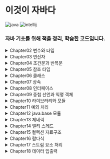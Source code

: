 # 이것이 자바다

![java](https://img.shields.io/badge/Java-24.0.1-blue)
![intellij](https://img.shields.io/badge/IntelliJ%20IDEA%20Community%20Edition-2025.1.3-lightslategray)

### 자바 기초를 위해 책을 정리, 학습한 코드입니다.

<details>
  <summary>
    Chapter02 변수와 타입
  </summary>

  ___
  &nbsp;&nbsp;&nbsp;&nbsp;&nbsp;2.1 변수 선언
  
  &nbsp;&nbsp;&nbsp;&nbsp;&nbsp;[변수 초기화](https://github.com/w00lam/this-is-java/blob/master/src/ch02/sec01/VariableInitializationExample.java)
  &nbsp;&nbsp;&nbsp;&nbsp;&nbsp;[변수 활용](https://github.com/w00lam/this-is-java/blob/master/src/ch02/sec01/VariableUseExample.java)
  &nbsp;&nbsp;&nbsp;&nbsp;&nbsp;[변수 교환](https://github.com/w00lam/this-is-java/blob/master/src/ch02/sec01/VariableExchangeExample.java)
  ___
  &nbsp;&nbsp;&nbsp;&nbsp;&nbsp;2.2 정수 타입

  &nbsp;&nbsp;&nbsp;&nbsp;&nbsp;[다양한 정수 리터럴](https://github.com/w00lam/this-is-java/blob/master/src/ch02/sec02/IntegerLiteralExample.java)
  &nbsp;&nbsp;&nbsp;&nbsp;&nbsp;[Byte 타입](https://github.com/w00lam/this-is-java/blob/master/src/ch02/sec02/ByteExample.java)
  &nbsp;&nbsp;&nbsp;&nbsp;&nbsp;[Long 타입](https://github.com/w00lam/this-is-java/blob/master/src/ch02/sec02/LongExample.java)
  ___
  &nbsp;&nbsp;&nbsp;&nbsp;&nbsp;2.3 문자 타입

  &nbsp;&nbsp;&nbsp;&nbsp;&nbsp;[문자 타입 예제](https://github.com/w00lam/this-is-java/blob/master/src/ch02/sec03/CharExample.java)
  ___
  &nbsp;&nbsp;&nbsp;&nbsp;&nbsp;2.4 실수 타입

  &nbsp;&nbsp;&nbsp;&nbsp;&nbsp;[실수 타입 예제](https://github.com/w00lam/this-is-java/blob/master/src/ch02/sec04/FloatDoubleExample.java)
  ___
  &nbsp;&nbsp;&nbsp;&nbsp;&nbsp;2.5 논리 타입
  
  &nbsp;&nbsp;&nbsp;&nbsp;&nbsp;[논리 타입 예제](https://github.com/w00lam/this-is-java/blob/master/src/ch02/sec05/BooleanExample.java)
  ___
  &nbsp;&nbsp;&nbsp;&nbsp;&nbsp;2.6 문자열 타입
  
  &nbsp;&nbsp;&nbsp;&nbsp;&nbsp;[이스케이프 문자 사용](https://github.com/w00lam/this-is-java/blob/master/src/ch02/sec06/StringExample.java)
  &nbsp;&nbsp;&nbsp;&nbsp;&nbsp;[텍스트 블록 문법](https://github.com/w00lam/this-is-java/blob/master/src/ch02/sec06/TextBlockExample.java)
  ___
  &nbsp;&nbsp;&nbsp;&nbsp;&nbsp;2.7 자동 타입 변환
  
  &nbsp;&nbsp;&nbsp;&nbsp;&nbsp;[자동 타입 변환 예제](https://github.com/w00lam/this-is-java/blob/master/src/ch02/sec07/PromotionExample.java)
  ___
  &nbsp;&nbsp;&nbsp;&nbsp;&nbsp;2.8 강제 타입 변환

  &nbsp;&nbsp;&nbsp;&nbsp;&nbsp;[강제 타입 변환 예제](https://github.com/w00lam/this-is-java/blob/master/src/ch02/sec08/CastingExample.java)
  ___
  &nbsp;&nbsp;&nbsp;&nbsp;&nbsp;2.9 연산식에서 자동 타입 변환
  
  &nbsp;&nbsp;&nbsp;&nbsp;&nbsp;[자동 타입 변환](https://github.com/w00lam/this-is-java/blob/master/src/ch02/sec09/OperationPromotionExample.java)
  &nbsp;&nbsp;&nbsp;&nbsp;&nbsp;[결합 연산](https://github.com/w00lam/this-is-java/blob/master/src/ch02/sec09/StringConcatExample.java)
  ___
  &nbsp;&nbsp;&nbsp;&nbsp;&nbsp;2.10 문자열을 기본 타입으로 변환
  
  &nbsp;&nbsp;&nbsp;&nbsp;&nbsp;[문자열을 기본 타입으로 변환 예제](https://github.com/w00lam/this-is-java/blob/master/src/ch02/sec10/PrimitiveAndStringConversionExample.java)
  ___
  &nbsp;&nbsp;&nbsp;&nbsp;&nbsp;2.11 변수 사용 범위
  
  &nbsp;&nbsp;&nbsp;&nbsp;&nbsp;[변수 사용 범위 예제](https://github.com/w00lam/this-is-java/blob/master/src/ch02/sec11/VariableScopeExample.java)
  ___
  &nbsp;&nbsp;&nbsp;&nbsp;&nbsp;2.12 콘솔로 변수값 출력
  
  &nbsp;&nbsp;&nbsp;&nbsp;&nbsp;[콘솔로 변수값 출력 예제](https://github.com/w00lam/this-is-java/blob/master/src/ch02/sec12/PrintExample.java)
  ___
  &nbsp;&nbsp;&nbsp;&nbsp;&nbsp;2.13 키보드 입력 데이터를 변수에 저장
  
  &nbsp;&nbsp;&nbsp;&nbsp;&nbsp;[Scanner](https://github.com/w00lam/this-is-java/blob/master/src/ch02/sec13/ScannerExample.java)
  ___
</details>

<details>
  <summary>
    Chapter03 연산자
  </summary>
  
  ___
  &nbsp;&nbsp;&nbsp;&nbsp;&nbsp;3.1 부호/증감 연산자

  &nbsp;&nbsp;&nbsp;&nbsp;&nbsp;[부호 연산](https://github.com/w00lam/this-is-java/blob/master/src/ch03/sec01/SignOperatorExample.java)
  &nbsp;&nbsp;&nbsp;&nbsp;&nbsp;[증감 연산](https://github.com/w00lam/this-is-java/blob/master/src/ch03/sec01/IncreaseDecreaseOperatorExample.java)
  ___
  &nbsp;&nbsp;&nbsp;&nbsp;&nbsp;3.2 산술 연산자
  
  &nbsp;&nbsp;&nbsp;&nbsp;&nbsp;[산술 연산자 예제](https://github.com/w00lam/this-is-java/blob/master/src/ch03/sec02/ArithmeticOperatorExample.java)
  ___
  &nbsp;&nbsp;&nbsp;&nbsp;&nbsp;3.3 오버플로우와 언더플로우

  &nbsp;&nbsp;&nbsp;&nbsp;&nbsp;[오버/언더플로우](https://github.com/w00lam/this-is-java/blob/master/src/ch03/sec03/OverflowUnderflowExample.java)
  ___
  &nbsp;&nbsp;&nbsp;&nbsp;&nbsp;3.4 정확한 계산은 정수 연산으로

  &nbsp;&nbsp;&nbsp;&nbsp;&nbsp;[실수 타입](https://github.com/w00lam/this-is-java/blob/master/src/ch03/sec04/AccuracyExample1.java)
  &nbsp;&nbsp;&nbsp;&nbsp;&nbsp;[정수 타입](https://github.com/w00lam/this-is-java/blob/master/src/ch03/sec04/AccuracyExample2.java)
  ___
  &nbsp;&nbsp;&nbsp;&nbsp;&nbsp;3.5 나눗셈 연산 후 NaN과 Infinity 처리

  &nbsp;&nbsp;&nbsp;&nbsp;&nbsp;[isInfinite과 isNaN](https://github.com/w00lam/this-is-java/blob/master/src/ch03/sec05/InfinityAndNaNCheckExample.java)
  ___
  &nbsp;&nbsp;&nbsp;&nbsp;&nbsp;3.6 비교 연산자

  &nbsp;&nbsp;&nbsp;&nbsp;&nbsp;[비교 연산자 예제](https://github.com/w00lam/this-is-java/blob/master/src/ch03/sec06/CompareOperatorExample.java)
  ___
  &nbsp;&nbsp;&nbsp;&nbsp;&nbsp;3.7 논리 연산자

  &nbsp;&nbsp;&nbsp;&nbsp;&nbsp;[논리 연산자 예제](https://github.com/w00lam/this-is-java/blob/master/src/ch03/sec07/LogicalOperatorExample.java)
  ___
  &nbsp;&nbsp;&nbsp;&nbsp;&nbsp;3.8 비트 논리 연산자

  &nbsp;&nbsp;&nbsp;&nbsp;&nbsp;[비트 논리 연산자 예제](https://github.com/w00lam/this-is-java/blob/master/src/ch03/sec08/BitLogicalExample.java)
  ___
  &nbsp;&nbsp;&nbsp;&nbsp;&nbsp;3.9 비트 이동 연산자

  &nbsp;&nbsp;&nbsp;&nbsp;&nbsp;[이동 연산](https://github.com/w00lam/this-is-java/blob/master/src/ch03/sec09/BitShiftExample1.java)
  &nbsp;&nbsp;&nbsp;&nbsp;&nbsp;[byte 출력](https://github.com/w00lam/this-is-java/blob/master/src/ch03/sec09/BitShiftExample2.java)
  ___
  &nbsp;&nbsp;&nbsp;&nbsp;&nbsp;3.10 대입 연산자

  &nbsp;&nbsp;&nbsp;&nbsp;&nbsp;[대입 연산자 예제](https://github.com/w00lam/this-is-java/blob/master/src/ch03/sec10/AssignmentOperatorExample.java)
  ___
  &nbsp;&nbsp;&nbsp;&nbsp;&nbsp;3.11 삼항(조건) 연산자

  &nbsp;&nbsp;&nbsp;&nbsp;&nbsp;[삼항(조건) 연산자 예제](https://github.com/w00lam/this-is-java/blob/master/src/ch03/sec11/ConditionalOperationExample.java)
  ___
  &nbsp;&nbsp;&nbsp;&nbsp;&nbsp;확인문제

  &nbsp;&nbsp;&nbsp;&nbsp;&nbsp;[Q3](https://github.com/w00lam/this-is-java/blob/master/src/ch03/quiz/Q3/Example.java)
  &nbsp;&nbsp;&nbsp;&nbsp;&nbsp;[Q4](https://github.com/w00lam/this-is-java/blob/master/src/ch03/quiz/Q4/Example.java)
  &nbsp;&nbsp;&nbsp;&nbsp;&nbsp;[Q7](https://github.com/w00lam/this-is-java/blob/master/src/ch03/quiz/Q7/Example.java)
</details>

<details>
  <summary>
    Chapter04 조건문과 반복문
  </summary>
  
  ___
  &nbsp;&nbsp;&nbsp;&nbsp;&nbsp;4.2 if 문
  
  &nbsp;&nbsp;&nbsp;&nbsp;&nbsp;[if 문](https://github.com/w00lam/this-is-java/blob/master/src/ch04/sec02/IfExample.java)
  &nbsp;&nbsp;&nbsp;&nbsp;&nbsp;[if-else 문](https://github.com/w00lam/this-is-java/blob/master/src/ch04/sec02/IfElseExample.java)
  &nbsp;&nbsp;&nbsp;&nbsp;&nbsp;[else-if 문](https://github.com/w00lam/this-is-java/blob/master/src/ch04/sec02/IfElseIfElseExample.java)
  &nbsp;&nbsp;&nbsp;&nbsp;&nbsp;[주사위](https://github.com/w00lam/this-is-java/blob/master/src/ch04/sec02/IfDiceExample.java)
  &nbsp;&nbsp;&nbsp;&nbsp;&nbsp;[if 중첩문](https://github.com/w00lam/this-is-java/blob/master/src/ch04/sec02/IfNestedExample.java)
  ___
  &nbsp;&nbsp;&nbsp;&nbsp;&nbsp;4.3 switch 문 
  
  &nbsp;&nbsp;&nbsp;&nbsp;&nbsp;[주사위](https://github.com/w00lam/this-is-java/blob/master/src/ch04/sec03/SwitchExample.java)
  &nbsp;&nbsp;&nbsp;&nbsp;&nbsp;[switch 문(no break)](https://github.com/w00lam/this-is-java/blob/master/src/ch04/sec03/SwitchNoBreakCaseExample.java)
  &nbsp;&nbsp;&nbsp;&nbsp;&nbsp;[switch 문(char 타입 변수)](https://github.com/w00lam/this-is-java/blob/master/src/ch04/sec03/SwitchCharExample.java)
  &nbsp;&nbsp;&nbsp;&nbsp;&nbsp;[switch 문(표현식)](https://github.com/w00lam/this-is-java/blob/master/src/ch04/sec03/SwitchExpressionsExample.java)
  &nbsp;&nbsp;&nbsp;&nbsp;&nbsp;[switch 문(yield)](https://github.com/w00lam/this-is-java/blob/master/src/ch04/sec03/SwitchValueExample.java)
  ___
  &nbsp;&nbsp;&nbsp;&nbsp;&nbsp;4.4 for 문

  &nbsp;&nbsp;&nbsp;&nbsp;&nbsp;[1~10까지 출력](https://github.com/w00lam/this-is-java/blob/master/src/ch04/sec04/PrintFrom1To10Example.java)
  &nbsp;&nbsp;&nbsp;&nbsp;&nbsp;[1~100까지 합](https://github.com/w00lam/this-is-java/blob/master/src/ch04/sec04/SumFrom1To100Example.java)
  &nbsp;&nbsp;&nbsp;&nbsp;&nbsp;[초기화식에서 부동 소수점 사용](https://github.com/w00lam/this-is-java/blob/master/src/ch04/sec04/FloatCounterExample.java)
  &nbsp;&nbsp;&nbsp;&nbsp;&nbsp;[구구단](https://github.com/w00lam/this-is-java/blob/master/src/ch04/sec04/MultiplicationTableExample.java)
  ___
  &nbsp;&nbsp;&nbsp;&nbsp;&nbsp;4.5 while 문

  &nbsp;&nbsp;&nbsp;&nbsp;&nbsp;[1~10까지 출력](https://github.com/w00lam/this-is-java/blob/master/src/ch04/sec05/PrintFrom1To10Example.java)
  &nbsp;&nbsp;&nbsp;&nbsp;&nbsp;[1~100까지 합](https://github.com/w00lam/this-is-java/blob/master/src/ch04/sec05/SumFrom1To100Example.java)
  &nbsp;&nbsp;&nbsp;&nbsp;&nbsp;[while(true)](https://github.com/w00lam/this-is-java/blob/master/src/ch04/sec05/KeyControlExample.java)
  ___
  &nbsp;&nbsp;&nbsp;&nbsp;&nbsp;4.6 do-while 문

  &nbsp;&nbsp;&nbsp;&nbsp;&nbsp;[do-while 문 예제](https://github.com/w00lam/this-is-java/blob/master/src/ch04/sec06/DoWhileExample.java)
  ___
  &nbsp;&nbsp;&nbsp;&nbsp;&nbsp;4.7 break 문

  &nbsp;&nbsp;&nbsp;&nbsp;&nbsp;[주사위](https://github.com/w00lam/this-is-java/blob/master/src/ch04/sec07/BreakExample.java)
  &nbsp;&nbsp;&nbsp;&nbsp;&nbsp;[라벨(Outter)](https://github.com/w00lam/this-is-java/blob/master/src/ch04/sec07/BreakOutterExample.java)
  ___
  &nbsp;&nbsp;&nbsp;&nbsp;&nbsp;4.8 continue 문

  &nbsp;&nbsp;&nbsp;&nbsp;&nbsp;[continue 문 예제](https://github.com/w00lam/this-is-java/blob/master/src/ch04/sec08/ContinueExample.java)
  ___
  &nbsp;&nbsp;&nbsp;&nbsp;&nbsp;확인문제

  &nbsp;&nbsp;&nbsp;&nbsp;&nbsp;[Q2](https://github.com/w00lam/this-is-java/blob/master/src/ch04/quiz/Q2/Example.java)
  &nbsp;&nbsp;&nbsp;&nbsp;&nbsp;[Q3](https://github.com/w00lam/this-is-java/blob/master/src/ch04/quiz/Q3/Example.java)
  &nbsp;&nbsp;&nbsp;&nbsp;&nbsp;[Q4](https://github.com/w00lam/this-is-java/blob/master/src/ch04/quiz/Q4/Example.java)
  &nbsp;&nbsp;&nbsp;&nbsp;&nbsp;[Q5](https://github.com/w00lam/this-is-java/blob/master/src/ch04/quiz/Q5/Example.java)
  &nbsp;&nbsp;&nbsp;&nbsp;&nbsp;[Q6](https://github.com/w00lam/this-is-java/blob/master/src/ch04/quiz/Q6/Example.java)
  &nbsp;&nbsp;&nbsp;&nbsp;&nbsp;[Q7](https://github.com/w00lam/this-is-java/blob/master/src/ch04/quiz/Q7/Example.java)
  ___
</details>
<details>
  <summary>
    Chapter05 참조 타입
  </summary>

  ___
  &nbsp;&nbsp;&nbsp;&nbsp;&nbsp;5.3 참조 타입 변수의 ==,!=연산

  &nbsp;&nbsp;&nbsp;&nbsp;&nbsp;[==,!=연산 예제](https://github.com/w00lam/this-is-java/blob/master/src/ch05/sec03/ReferenceVariableCompareExample.java)
  ___
  &nbsp;&nbsp;&nbsp;&nbsp;&nbsp;5.4 Null과 NullPointerException

  &nbsp;&nbsp;&nbsp;&nbsp;&nbsp;[NullPointerException](https://github.com/w00lam/this-is-java/blob/master/src/ch05/sec04/NullPointerExceptionExample.java)
  &nbsp;&nbsp;&nbsp;&nbsp;&nbsp;[쓰레기 객체](https://github.com/w00lam/this-is-java/blob/master/src/ch05/sec04/GarbageObjectExample.java)
  ___
  &nbsp;&nbsp;&nbsp;&nbsp;&nbsp;5.5 문자열(String) 타입

  &nbsp;&nbsp;&nbsp;&nbsp;&nbsp;[문자열 비교](https://github.com/w00lam/this-is-java/blob/master/src/ch05/sec05/EqualsExample.java)
  &nbsp;&nbsp;&nbsp;&nbsp;&nbsp;[빈 문자열 비교](https://github.com/w00lam/this-is-java/blob/master/src/ch05/sec05/EmptyStringExample.java)
  &nbsp;&nbsp;&nbsp;&nbsp;&nbsp;[문자 추출](https://github.com/w00lam/this-is-java/blob/master/src/ch05/sec05/CharAtExample.java)
  &nbsp;&nbsp;&nbsp;&nbsp;&nbsp;[문자열 길이](https://github.com/w00lam/this-is-java/blob/master/src/ch05/sec05/LengthExample.java)
  &nbsp;&nbsp;&nbsp;&nbsp;&nbsp;[문자열 대체](https://github.com/w00lam/this-is-java/blob/master/src/ch05/sec05/ReplaceExample.java)
  &nbsp;&nbsp;&nbsp;&nbsp;&nbsp;[문자열 잘라내기](https://github.com/w00lam/this-is-java/blob/master/src/ch05/sec05/SubStringExample.java)
  &nbsp;&nbsp;&nbsp;&nbsp;&nbsp;[문자열 찾기](https://github.com/w00lam/this-is-java/blob/master/src/ch05/sec05/IndexOfContainsExample.java)
  &nbsp;&nbsp;&nbsp;&nbsp;&nbsp;[문자열 분리](https://github.com/w00lam/this-is-java/blob/master/src/ch05/sec05/SplitExample.java)
  ___
  &nbsp;&nbsp;&nbsp;&nbsp;&nbsp;5.6 배열(Array) 타입

  &nbsp;&nbsp;&nbsp;&nbsp;&nbsp;[값 목록으로 배열 생성(1)](https://github.com/w00lam/this-is-java/blob/master/src/ch05/sec06/ArrayCreateByValueListExample1.java)
  &nbsp;&nbsp;&nbsp;&nbsp;&nbsp;[값 목록으로 배열 생성(2)](https://github.com/w00lam/this-is-java/blob/master/src/ch05/sec06/ArrayCreateByValueListExample2.java)
  &nbsp;&nbsp;&nbsp;&nbsp;&nbsp;[new 연산자로 배열 생성](https://github.com/w00lam/this-is-java/blob/master/src/ch05/sec06/ArrayCreateByNewExample.java)
  &nbsp;&nbsp;&nbsp;&nbsp;&nbsp;[배열 길이](https://github.com/w00lam/this-is-java/blob/master/src/ch05/sec06/ArrayLengthExample.java)
  ___
  &nbsp;&nbsp;&nbsp;&nbsp;&nbsp;5.7 다차원 배열
  
  &nbsp;&nbsp;&nbsp;&nbsp;&nbsp;[값 목록으로 다차원 배열 생성](https://github.com/w00lam/this-is-java/blob/master/src/ch05/sec07/MultidimensionalArrayByValueListExample.java)
  &nbsp;&nbsp;&nbsp;&nbsp;&nbsp;[new 연산자로 다차원 배열 생성](https://github.com/w00lam/this-is-java/blob/master/src/ch05/sec07/MultidimensionalArrayByNewExample.java)
  ___
  &nbsp;&nbsp;&nbsp;&nbsp;&nbsp;5.8 객체를 참조하는 배열

  &nbsp;&nbsp;&nbsp;&nbsp;&nbsp;[객체를 참조하는 배열 예제](https://github.com/w00lam/this-is-java/blob/master/src/ch05/sec08/ArrayReferenceObjectExample.java)
  ___
  &nbsp;&nbsp;&nbsp;&nbsp;&nbsp;5.9 배열 복사

  &nbsp;&nbsp;&nbsp;&nbsp;&nbsp;[for 문을 이용해 복사](https://github.com/w00lam/this-is-java/blob/master/src/ch05/sec09/ArrayCopyByForExample.java)
  &nbsp;&nbsp;&nbsp;&nbsp;&nbsp;[System.arraycopy() 메소드](https://github.com/w00lam/this-is-java/blob/master/src/ch05/sec09/ArrayCopyExample.java)
  ___
  &nbsp;&nbsp;&nbsp;&nbsp;&nbsp;5.10 배열 항목 반복을 위한 향상된 for 문

  &nbsp;&nbsp;&nbsp;&nbsp;&nbsp;[향상된 for 문 예제](https://github.com/w00lam/this-is-java/blob/master/src/ch05/sec10/AdvancedForExample.java)
  ___
  &nbsp;&nbsp;&nbsp;&nbsp;&nbsp;5.11 main() 메소드의 String[] 매개변수 용도

  &nbsp;&nbsp;&nbsp;&nbsp;&nbsp;[main() 메소드의 String[] 매개변수 용도 예제](https://github.com/w00lam/this-is-java/blob/master/src/ch05/sec11/MainStringArrayArgument.java)
  ___
  &nbsp;&nbsp;&nbsp;&nbsp;&nbsp;5.12 열거(Enum) 타입

  &nbsp;&nbsp;&nbsp;&nbsp;&nbsp;[열거(Enum) 타입 예제](https://github.com/w00lam/this-is-java/tree/master/src/ch05/sec12)
  ___
  &nbsp;&nbsp;&nbsp;&nbsp;&nbsp;확인문제

  &nbsp;&nbsp;&nbsp;&nbsp;&nbsp;[Q7](https://github.com/w00lam/this-is-java/blob/master/src/ch05/quiz/Q7/Example.java)
  &nbsp;&nbsp;&nbsp;&nbsp;&nbsp;[Q8](https://github.com/w00lam/this-is-java/blob/master/src/ch05/quiz/Q8/Example.java)
  &nbsp;&nbsp;&nbsp;&nbsp;&nbsp;[Q9](https://github.com/w00lam/this-is-java/blob/master/src/ch05/quiz/Q9/Example.java)
  ___
</details>
<details>
  <summary>
    Chapter06 클래스
  </summary>

  ___
  &nbsp;&nbsp;&nbsp;&nbsp;&nbsp;6.3 클래스 선언

  &nbsp;&nbsp;&nbsp;&nbsp;&nbsp;[복수 개의 클래스 선언](https://github.com/w00lam/this-is-java/blob/master/src/ch06/sec03/SportsCar.java)
  ___
  &nbsp;&nbsp;&nbsp;&nbsp;&nbsp;6.4 객체 생성과 클래스 변수

  &nbsp;&nbsp;&nbsp;&nbsp;&nbsp;[클래스 선언과 객체 생성](https://github.com/w00lam/this-is-java/tree/master/src/ch06/sec04)
  ___
  &nbsp;&nbsp;&nbsp;&nbsp;&nbsp;6.6 필드 선언과 사용

  &nbsp;&nbsp;&nbsp;&nbsp;&nbsp;[필드 선언](https://github.com/w00lam/this-is-java/tree/master/src/ch06/sec06/exam01)
  &nbsp;&nbsp;&nbsp;&nbsp;&nbsp;[필드 사용](https://github.com/w00lam/this-is-java/tree/master/src/ch06/sec06/exam02)
  ___
  &nbsp;&nbsp;&nbsp;&nbsp;&nbsp;6.7 생성자 선언과 호출

  &nbsp;&nbsp;&nbsp;&nbsp;&nbsp;[생성자 선언](https://github.com/w00lam/this-is-java/tree/master/src/ch06/sec07/exam01)
  &nbsp;&nbsp;&nbsp;&nbsp;&nbsp;[필드 초기화(1)](https://github.com/w00lam/this-is-java/tree/master/src/ch06/sec07/exam02)
  &nbsp;&nbsp;&nbsp;&nbsp;&nbsp;[필드 초기화(2)](https://github.com/w00lam/this-is-java/blob/master/src/ch06/sec07/exam03/Korean.java)
  &nbsp;&nbsp;&nbsp;&nbsp;&nbsp;[생성자 오버로딩](https://github.com/w00lam/this-is-java/tree/master/src/ch06/sec07/exam04)
  &nbsp;&nbsp;&nbsp;&nbsp;&nbsp;[다른 생성자 호출](https://github.com/w00lam/this-is-java/tree/master/src/ch06/sec07/exam05)
  ___
  &nbsp;&nbsp;&nbsp;&nbsp;&nbsp;6.8 메소드 선언과 호출

  &nbsp;&nbsp;&nbsp;&nbsp;&nbsp;[메소드 선언](https://github.com/w00lam/this-is-java/blob/master/src/ch06/sec08/exam01/Calculator.java)
  &nbsp;&nbsp;&nbsp;&nbsp;&nbsp;[메소드 호출](https://github.com/w00lam/this-is-java/blob/master/src/ch06/sec08/exam01/CalculatorExample.java)
  &nbsp;&nbsp;&nbsp;&nbsp;&nbsp;[가변길이 매개변수](https://github.com/w00lam/this-is-java/tree/master/src/ch06/sec08/exam02)
  &nbsp;&nbsp;&nbsp;&nbsp;&nbsp;[return 문](https://github.com/w00lam/this-is-java/tree/master/src/ch06/sec08/exam03)
  &nbsp;&nbsp;&nbsp;&nbsp;&nbsp;[메소드 오버로딩](https://github.com/w00lam/this-is-java/tree/master/src/ch06/sec08/exam04)
  ___
  &nbsp;&nbsp;&nbsp;&nbsp;&nbsp;6.9 인스턴스 멤버

  &nbsp;&nbsp;&nbsp;&nbsp;&nbsp;[this 키워드](https://github.com/w00lam/this-is-java/tree/master/src/ch06/sec09)
  ___
  &nbsp;&nbsp;&nbsp;&nbsp;&nbsp;6.10 정적 멤버

  &nbsp;&nbsp;&nbsp;&nbsp;&nbsp;[정적 멤버 선언과 사용](https://github.com/w00lam/this-is-java/tree/master/src/ch06/sec10/exam01)
  &nbsp;&nbsp;&nbsp;&nbsp;&nbsp;[정적 블록](https://github.com/w00lam/this-is-java/tree/master/src/ch06/sec10/exam02)
  &nbsp;&nbsp;&nbsp;&nbsp;&nbsp;[인스턴스 멤버 사용 불가](https://github.com/w00lam/this-is-java/tree/master/src/ch06/sec10/exam03)
  ___
  &nbsp;&nbsp;&nbsp;&nbsp;&nbsp;6.11 final 필드와 상수

  &nbsp;&nbsp;&nbsp;&nbsp;&nbsp;[final 필드 선언](https://github.com/w00lam/this-is-java/tree/master/src/ch06/sec11/exam01)
  &nbsp;&nbsp;&nbsp;&nbsp;&nbsp;[상수 선언](https://github.com/w00lam/this-is-java/tree/master/src/ch06/sec11/exam02)
  ___
  &nbsp;&nbsp;&nbsp;&nbsp;&nbsp;6.12 패키지

  &nbsp;&nbsp;&nbsp;&nbsp;&nbsp;[import 문](https://github.com/w00lam/this-is-java/tree/master/src/ch06/sec12)
  ___
  &nbsp;&nbsp;&nbsp;&nbsp;&nbsp;6.13 접근 제한자

  &nbsp;&nbsp;&nbsp;&nbsp;&nbsp;[클래스의 접근 제한](https://github.com/w00lam/this-is-java/tree/master/src/ch06/sec13/exam01)
  &nbsp;&nbsp;&nbsp;&nbsp;&nbsp;[생성자의 접근 제한](https://github.com/w00lam/this-is-java/tree/master/src/ch06/sec13/exam02)
  &nbsp;&nbsp;&nbsp;&nbsp;&nbsp;[필드와 메소드의 접근 제한](https://github.com/w00lam/this-is-java/tree/master/src/ch06/sec13/exam03)
  ___
  &nbsp;&nbsp;&nbsp;&nbsp;&nbsp;6.14 Getter와 Setter

  &nbsp;&nbsp;&nbsp;&nbsp;&nbsp;[Getter와 Setter 예제](https://github.com/w00lam/this-is-java/tree/master/src/ch06/sec14)
  ___
  &nbsp;&nbsp;&nbsp;&nbsp;&nbsp;6.15 싱글톤 패턴

  &nbsp;&nbsp;&nbsp;&nbsp;&nbsp;[싱글톤 패턴 코드](https://github.com/w00lam/this-is-java/tree/master/src/ch06/sec15)
  ___
  &nbsp;&nbsp;&nbsp;&nbsp;&nbsp;확인문제

  &nbsp;&nbsp;&nbsp;&nbsp;&nbsp;[Q13](https://github.com/w00lam/this-is-java/blob/master/src/ch06/quiz/Q13/Member.java)
  &nbsp;&nbsp;&nbsp;&nbsp;&nbsp;[Q14](https://github.com/w00lam/this-is-java/blob/master/src/ch06/quiz/Q14/Member.java)
  &nbsp;&nbsp;&nbsp;&nbsp;&nbsp;[Q15](https://github.com/w00lam/this-is-java/blob/master/src/ch06/quiz/Q15/Member.java)
  &nbsp;&nbsp;&nbsp;&nbsp;&nbsp;[Q16](https://github.com/w00lam/this-is-java/blob/master/src/ch06/quiz/Q16/Printer.java)
  &nbsp;&nbsp;&nbsp;&nbsp;&nbsp;[Q17](https://github.com/w00lam/this-is-java/blob/master/src/ch06/quiz/Q17/Printer.java)
  &nbsp;&nbsp;&nbsp;&nbsp;&nbsp;[Q18](https://github.com/w00lam/this-is-java/blob/master/src/ch06/quiz/Q18/ShopService.java)
  &nbsp;&nbsp;&nbsp;&nbsp;&nbsp;[Q19](https://github.com/w00lam/this-is-java/blob/master/src/ch06/quiz/Q19/Account.java)
  &nbsp;&nbsp;&nbsp;&nbsp;&nbsp;[Q20](https://github.com/w00lam/this-is-java/tree/master/src/ch06/quiz/Q20)
  ___
</details>
<details>
  <summary>
    Chapter07 상속
  </summary>

  ___
  &nbsp;&nbsp;&nbsp;&nbsp;&nbsp;7.2 클래스 상속

  &nbsp;&nbsp;&nbsp;&nbsp;&nbsp;[상속(extends)](https://github.com/w00lam/this-is-java/tree/master/src/ch07/sec02)
  ___
  &nbsp;&nbsp;&nbsp;&nbsp;&nbsp;7.3 부모 생성자 호출

  &nbsp;&nbsp;&nbsp;&nbsp;&nbsp;[부모 클래스(기본 생성자)](https://github.com/w00lam/this-is-java/tree/master/src/ch07/sec03/exam01)
  &nbsp;&nbsp;&nbsp;&nbsp;&nbsp;[부모 클래스(매개변수 생성자)](https://github.com/w00lam/this-is-java/tree/master/src/ch07/sec03/exam02)
  ___
  &nbsp;&nbsp;&nbsp;&nbsp;&nbsp;7.4 메소드 재정의

  &nbsp;&nbsp;&nbsp;&nbsp;&nbsp;[메소드 오버라이딩](https://github.com/w00lam/this-is-java/tree/master/src/ch07/sec04/exam01)
  &nbsp;&nbsp;&nbsp;&nbsp;&nbsp;[부모 메소드 호출](https://github.com/w00lam/this-is-java/tree/master/src/ch07/sec04/exam02)
  ___
  &nbsp;&nbsp;&nbsp;&nbsp;&nbsp;7.5 final 클래스와 final 메소드

  &nbsp;&nbsp;&nbsp;&nbsp;&nbsp;[final 클래스](https://github.com/w00lam/this-is-java/tree/master/src/ch07/sec05/exam01)
  &nbsp;&nbsp;&nbsp;&nbsp;&nbsp;[final 메소드](https://github.com/w00lam/this-is-java/tree/master/src/ch07/sec05/exam02)
  ___
  &nbsp;&nbsp;&nbsp;&nbsp;&nbsp;7.6 protected 접근 제한자

  &nbsp;&nbsp;&nbsp;&nbsp;&nbsp;[protected 예제](https://github.com/w00lam/this-is-java/tree/master/src/ch07/sec06)
  ___
  &nbsp;&nbsp;&nbsp;&nbsp;&nbsp;7.7 타입 변환

  &nbsp;&nbsp;&nbsp;&nbsp;&nbsp;[자동 타입 변환](https://github.com/w00lam/this-is-java/blob/master/src/ch07/sec07/exam01/PromotionExample.java)
  &nbsp;&nbsp;&nbsp;&nbsp;&nbsp;[자동 타입 변환(오버라이딩)](https://github.com/w00lam/this-is-java/tree/master/src/ch07/sec07/exam02)
  &nbsp;&nbsp;&nbsp;&nbsp;&nbsp;[강제 타입 변환](https://github.com/w00lam/this-is-java/tree/master/src/ch07/sec07/exam03)
  ___
  &nbsp;&nbsp;&nbsp;&nbsp;&nbsp;7.8 다형성

  &nbsp;&nbsp;&nbsp;&nbsp;&nbsp;[필드 다형성](https://github.com/w00lam/this-is-java/tree/master/src/ch07/sec08/exam01)
  &nbsp;&nbsp;&nbsp;&nbsp;&nbsp;[매개변수 다형성](https://github.com/w00lam/this-is-java/tree/master/src/ch07/sec08/exam02)
  ___
  &nbsp;&nbsp;&nbsp;&nbsp;&nbsp;7.9 객체 타입 확인

  &nbsp;&nbsp;&nbsp;&nbsp;&nbsp;[객체 타입 확인 예제](https://github.com/w00lam/this-is-java/tree/master/src/ch07/sec09)
  ___
  &nbsp;&nbsp;&nbsp;&nbsp;&nbsp;7.10 추상 클래스

  &nbsp;&nbsp;&nbsp;&nbsp;&nbsp;[추상 클래스 선언](https://github.com/w00lam/this-is-java/tree/master/src/ch07/sec10/exam01)
  &nbsp;&nbsp;&nbsp;&nbsp;&nbsp;[추상 메소드와 재정의](https://github.com/w00lam/this-is-java/tree/master/src/ch07/sec10/exam02)
  ___
  &nbsp;&nbsp;&nbsp;&nbsp;&nbsp;7.11 봉인된 클래스

  &nbsp;&nbsp;&nbsp;&nbsp;&nbsp;[봉인된 클래스 예제](https://github.com/w00lam/this-is-java/tree/master/src/ch07/sec11)
  ___
  &nbsp;&nbsp;&nbsp;&nbsp;&nbsp;확인문제

  &nbsp;&nbsp;&nbsp;&nbsp;&nbsp;[Q11](https://github.com/w00lam/this-is-java/tree/master/src/ch07/quiz/Q11)
  &nbsp;&nbsp;&nbsp;&nbsp;&nbsp;[Q12](https://github.com/w00lam/this-is-java/tree/master/src/ch07/quiz/Q12)
  ___
</details>
<details>
  <summary>
    Chapter08 인터페이스
  </summary>

  ___
  &nbsp;&nbsp;&nbsp;&nbsp;&nbsp;8.2 인터페이스와 구현 클래스 선언

  &nbsp;&nbsp;&nbsp;&nbsp;&nbsp;[인터페이스 예제](https://github.com/w00lam/this-is-java/tree/master/src/ch08/sec02)
  ___
  &nbsp;&nbsp;&nbsp;&nbsp;&nbsp;8.3 상수 필드

  &nbsp;&nbsp;&nbsp;&nbsp;&nbsp;[상수 필드 예제](https://github.com/w00lam/this-is-java/tree/master/src/ch08/sec03)
  ___
  &nbsp;&nbsp;&nbsp;&nbsp;&nbsp;8.4 추상 메소드

  &nbsp;&nbsp;&nbsp;&nbsp;&nbsp;[추상 메소드 예제](https://github.com/w00lam/this-is-java/tree/master/src/ch08/sec04)
  ___
  &nbsp;&nbsp;&nbsp;&nbsp;&nbsp;8.5 디폴트 메소드

  &nbsp;&nbsp;&nbsp;&nbsp;&nbsp;[디폴트 메소드 예제](https://github.com/w00lam/this-is-java/tree/master/src/ch08/sec05)
  ___
  &nbsp;&nbsp;&nbsp;&nbsp;&nbsp;8.6 정적 메소드

  &nbsp;&nbsp;&nbsp;&nbsp;&nbsp;[정적 메소드 예제](https://github.com/w00lam/this-is-java/tree/master/src/ch08/sec06)
  ___
  &nbsp;&nbsp;&nbsp;&nbsp;&nbsp;8.7 private 메소드

  &nbsp;&nbsp;&nbsp;&nbsp;&nbsp;[private 메소드 예제](https://github.com/w00lam/this-is-java/tree/master/src/ch08/sec07)
  ___
  &nbsp;&nbsp;&nbsp;&nbsp;&nbsp;8.8 다중 인터페이스 구현

  &nbsp;&nbsp;&nbsp;&nbsp;&nbsp;[다중 인터페이스 구현 예제](https://github.com/w00lam/this-is-java/tree/master/src/ch08/sec08)
  ___
  &nbsp;&nbsp;&nbsp;&nbsp;&nbsp;8.9 인터페이스 상속

  &nbsp;&nbsp;&nbsp;&nbsp;&nbsp;[인터페이스 상속 예제](https://github.com/w00lam/this-is-java/tree/master/src/ch08/sec09)
  ___
  &nbsp;&nbsp;&nbsp;&nbsp;&nbsp;8.10 타입 변환

  &nbsp;&nbsp;&nbsp;&nbsp;&nbsp;[자동 타입 변환](https://github.com/w00lam/this-is-java/tree/master/src/ch08/sec10/exam01)
  &nbsp;&nbsp;&nbsp;&nbsp;&nbsp;[강제 타입 변환](https://github.com/w00lam/this-is-java/tree/master/src/ch08/sec10/exam02)
  ___
  &nbsp;&nbsp;&nbsp;&nbsp;&nbsp;8.11 다형성

  &nbsp;&nbsp;&nbsp;&nbsp;&nbsp;[필드의 다형성](https://github.com/w00lam/this-is-java/tree/master/src/ch08/sec11/exam01)
  &nbsp;&nbsp;&nbsp;&nbsp;&nbsp;[매개변수의 다형성](https://github.com/w00lam/this-is-java/tree/master/src/ch08/sec11/exam02)
  ___
  &nbsp;&nbsp;&nbsp;&nbsp;&nbsp;8.12 객체 타입 확인

  &nbsp;&nbsp;&nbsp;&nbsp;&nbsp;[객체 타입 확인 예제](https://github.com/w00lam/this-is-java/tree/master/src/ch08/sec12)
  ___
  &nbsp;&nbsp;&nbsp;&nbsp;&nbsp;8.13 봉인된 인터페이스

  &nbsp;&nbsp;&nbsp;&nbsp;&nbsp;[봉인된 인터페이스 예제](https://github.com/w00lam/this-is-java/tree/master/src/ch08/sec13)
  ___
  &nbsp;&nbsp;&nbsp;&nbsp;&nbsp;확인문제

  &nbsp;&nbsp;&nbsp;&nbsp;&nbsp;[Q5](https://github.com/w00lam/this-is-java/tree/master/src/ch08/quiz/Q5)
  &nbsp;&nbsp;&nbsp;&nbsp;&nbsp;[Q6](https://github.com/w00lam/this-is-java/tree/master/src/ch08/quiz/Q6)
  &nbsp;&nbsp;&nbsp;&nbsp;&nbsp;[Q7](https://github.com/w00lam/this-is-java/tree/master/src/ch08/quiz/Q7)
  &nbsp;&nbsp;&nbsp;&nbsp;&nbsp;[Q8](https://github.com/w00lam/this-is-java/tree/master/src/ch08/quiz/Q8)
  ___
</details>
<details>
  <summary>
    Chapter09 중첩 선언과 익명 객체
  </summary>

  ___
  &nbsp;&nbsp;&nbsp;&nbsp;&nbsp;9.2 인스턴스 멤버 클래스

  &nbsp;&nbsp;&nbsp;&nbsp;&nbsp;[인스턴스 멤버 클래스 선언과 호출](https://github.com/w00lam/this-is-java/tree/master/src/ch09/sec02/exam01)
  &nbsp;&nbsp;&nbsp;&nbsp;&nbsp;[인스턴스 클래스 내부](https://github.com/w00lam/this-is-java/tree/master/src/ch09/sec02/exam02)
  ___
  &nbsp;&nbsp;&nbsp;&nbsp;&nbsp;9.3 정적 멤버 클래스

  &nbsp;&nbsp;&nbsp;&nbsp;&nbsp;[정적 멤버 클래스 선언과 호출](https://github.com/w00lam/this-is-java/tree/master/src/ch09/sec03/exam01)
  &nbsp;&nbsp;&nbsp;&nbsp;&nbsp;[정적 멤버 클래스 내부](https://github.com/w00lam/this-is-java/tree/master/src/ch09/sec03/exam02)
  ___
  &nbsp;&nbsp;&nbsp;&nbsp;&nbsp;9.4 로컬 클래스

  &nbsp;&nbsp;&nbsp;&nbsp;&nbsp;[로컬 클래스 선언과 객체 생성](https://github.com/w00lam/this-is-java/tree/master/src/ch09/sec04/exam01)
  &nbsp;&nbsp;&nbsp;&nbsp;&nbsp;[로컬 클래스 내부](https://github.com/w00lam/this-is-java/tree/master/src/ch09/sec04/exam02)
  &nbsp;&nbsp;&nbsp;&nbsp;&nbsp;[로컬 클래스에서 로컬변수의 사용](https://github.com/w00lam/this-is-java/tree/master/src/ch09/sec04/exam03)
  ___
  &nbsp;&nbsp;&nbsp;&nbsp;&nbsp;9.5 바깥 멤버 접근

  &nbsp;&nbsp;&nbsp;&nbsp;&nbsp;[바깥 클래스의 멤버 접근 제한](https://github.com/w00lam/this-is-java/tree/master/src/ch09/sec05/exam01)
  &nbsp;&nbsp;&nbsp;&nbsp;&nbsp;[바깥 클래스의 객체 접근](https://github.com/w00lam/this-is-java/tree/master/src/ch09/sec05/exam02)
  ___
  &nbsp;&nbsp;&nbsp;&nbsp;&nbsp;9.6 중첩 인터페이스

  &nbsp;&nbsp;&nbsp;&nbsp;&nbsp;[중첩 인터페이스 선언](https://github.com/w00lam/this-is-java/tree/master/src/ch09/sec06/exam01)
  &nbsp;&nbsp;&nbsp;&nbsp;&nbsp;[필드와 Setter 추가](https://github.com/w00lam/this-is-java/tree/master/src/ch09/sec06/exam02)
  &nbsp;&nbsp;&nbsp;&nbsp;&nbsp;[메소드 선언과 호출](https://github.com/w00lam/this-is-java/tree/master/src/ch09/sec06/exam03)
  ___
  &nbsp;&nbsp;&nbsp;&nbsp;&nbsp;9.7 익명 객체

  &nbsp;&nbsp;&nbsp;&nbsp;&nbsp;[익명 자식 객체](https://github.com/w00lam/this-is-java/tree/master/src/ch09/sec07/exam01)
  &nbsp;&nbsp;&nbsp;&nbsp;&nbsp;[익명 구현 객체](https://github.com/w00lam/this-is-java/tree/master/src/ch09/sec07/exam02)
  &nbsp;&nbsp;&nbsp;&nbsp;&nbsp;[9.6 예제 수정](https://github.com/w00lam/this-is-java/tree/master/src/ch09/sec07/exam03)
  ___
  &nbsp;&nbsp;&nbsp;&nbsp;&nbsp;확인문제

  &nbsp;&nbsp;&nbsp;&nbsp;&nbsp;[Q4](https://github.com/w00lam/this-is-java/tree/master/src/ch09/quiz/Q4)
  &nbsp;&nbsp;&nbsp;&nbsp;&nbsp;[Q5](https://github.com/w00lam/this-is-java/tree/master/src/ch09/quiz/Q5)
  &nbsp;&nbsp;&nbsp;&nbsp;&nbsp;[Q6](https://github.com/w00lam/this-is-java/tree/master/src/ch09/quiz/Q6)
  ___
</details>
<details>
  <summary>
    Chapter10 라이브러리와 모듈
  </summary>

  ___
  &nbsp;&nbsp;&nbsp;&nbsp;&nbsp;10.1 라이브러리
  
  &nbsp;&nbsp;&nbsp;&nbsp;&nbsp;[my_lib 라이브러리 생성](https://github.com/w00lam/my-lib/tree/master/src)
  &nbsp;&nbsp;&nbsp;&nbsp;&nbsp;[my_application_1 생성](https://github.com/w00lam/my-application-1)
  ___
  &nbsp;&nbsp;&nbsp;&nbsp;&nbsp;10.3 응용프로그램 모듈화

  &nbsp;&nbsp;&nbsp;&nbsp;&nbsp;[my_module_a 생성](https://github.com/w00lam/my-application-2/tree/master/my-module-a/src)
  &nbsp;&nbsp;&nbsp;&nbsp;&nbsp;[my_module_b 생성](https://github.com/w00lam/my-application-2/tree/master/my-module-b/src)
  &nbsp;&nbsp;&nbsp;&nbsp;&nbsp;[my_application_2 생성](https://github.com/w00lam/my-application-2/tree/master/src)
  ___
  &nbsp;&nbsp;&nbsp;&nbsp;&nbsp;10.4 모듈 배포용 JAR 파일

  &nbsp;&nbsp;&nbsp;&nbsp;&nbsp;[my_application_3 생성](https://github.com/w00lam/my-application-3)
  ___
  &nbsp;&nbsp;&nbsp;&nbsp;&nbsp;10.5 패키지 은닉

  &nbsp;&nbsp;&nbsp;&nbsp;&nbsp;[패키지 은닉 예제](https://github.com/w00lam/my-application-2/tree/10.5)
  ___
  &nbsp;&nbsp;&nbsp;&nbsp;&nbsp;10.6 전이 의존
  
  &nbsp;&nbsp;&nbsp;&nbsp;&nbsp;[전이 의존 예제](https://github.com/w00lam/my-application-2/tree/10.6)
  ___
  &nbsp;&nbsp;&nbsp;&nbsp;&nbsp;10.7 집합 모듈

  &nbsp;&nbsp;&nbsp;&nbsp;&nbsp;[집합 모듈 예제](https://github.com/w00lam/my-application-2/tree/10.7)
  ___
</details>
<details>
  <summary>
    Chapter11 예외 처리
  </summary>

  ___
  &nbsp;&nbsp;&nbsp;&nbsp;&nbsp;11.2 예외 처리 코드

  &nbsp;&nbsp;&nbsp;&nbsp;&nbsp;[NullPointerException 발생](https://github.com/w00lam/this-is-java/blob/master/src/ch11/sec02/exam01/ExceptionHandlingExample1.java)
  &nbsp;&nbsp;&nbsp;&nbsp;&nbsp;[NullPointerException 처리](https://github.com/w00lam/this-is-java/blob/master/src/ch11/sec02/exam01/ExceptionHandlingExample2.java)
  &nbsp;&nbsp;&nbsp;&nbsp;&nbsp;[ClassNotFoundExceptoin 처리](https://github.com/w00lam/this-is-java/blob/master/src/ch11/sec02/exam02/ExceptionHandlingExample.java)
  ___
  &nbsp;&nbsp;&nbsp;&nbsp;&nbsp;11.3 예외 종류에 따른 처리

  &nbsp;&nbsp;&nbsp;&nbsp;&nbsp;[ArrayIndexOutOfBoundsException & NumberFormatException 처리](https://github.com/w00lam/this-is-java/blob/master/src/ch11/sec03/exam01/ExceptionHandlingExample.java)
  &nbsp;&nbsp;&nbsp;&nbsp;&nbsp;[하위 클래스 catch 블록 먼저 작성](https://github.com/w00lam/this-is-java/blob/master/src/ch11/sec03/exam02/ExceptionHandlingExample.java)
  &nbsp;&nbsp;&nbsp;&nbsp;&nbsp;[예외 클래스를 기호|로 연결](https://github.com/w00lam/this-is-java/blob/master/src/ch11/sec03/exam03/ExceptionHandlingExample.java)
  ___
  &nbsp;&nbsp;&nbsp;&nbsp;&nbsp;11.4 리소스 자동 닫기

  &nbsp;&nbsp;&nbsp;&nbsp;&nbsp;[try-with-resource 블록](https://github.com/w00lam/this-is-java/tree/master/src/ch11/sec04)
  ___
  &nbsp;&nbsp;&nbsp;&nbsp;&nbsp;11.5 예외 떠넘기기
  
  &nbsp;&nbsp;&nbsp;&nbsp;&nbsp;[예외 떠넘기기 예제](https://github.com/w00lam/this-is-java/blob/master/src/ch11/sec05/ThrowsExample1.java)
  &nbsp;&nbsp;&nbsp;&nbsp;&nbsp;[나열해야 할 예외 클래스가 많을 경우](https://github.com/w00lam/this-is-java/blob/master/src/ch11/sec05/ThrowsExample2.java)
  ___
  &nbsp;&nbsp;&nbsp;&nbsp;&nbsp;11.6 사용자 정의 예외

  &nbsp;&nbsp;&nbsp;&nbsp;&nbsp;[사용자 정의 예외 예제](https://github.com/w00lam/this-is-java/tree/master/src/ch11/sec06)
  ___
  &nbsp;&nbsp;&nbsp;&nbsp;&nbsp;확인문제

  &nbsp;&nbsp;&nbsp;&nbsp;&nbsp;[Q7](https://github.com/w00lam/this-is-java/tree/master/src/ch11/quiz/Q7)
  &nbsp;&nbsp;&nbsp;&nbsp;&nbsp;[Q8](https://github.com/w00lam/this-is-java/tree/master/src/ch11/quiz/Q8)
  ___
</details>
<details>
  <summary>
    Chapter12 java.base 모듈
  </summary>

  ___
  &nbsp;&nbsp;&nbsp;&nbsp;&nbsp;12.3 Object 클래스

  &nbsp;&nbsp;&nbsp;&nbsp;&nbsp;[객체 동등 비교](https://github.com/w00lam/this-is-java/tree/master/src/ch12/sec03/exam01)
  &nbsp;&nbsp;&nbsp;&nbsp;&nbsp;[객체 해시코드](https://github.com/w00lam/this-is-java/tree/master/src/ch12/sec03/exam02)
  &nbsp;&nbsp;&nbsp;&nbsp;&nbsp;[객체 문자 정보](https://github.com/w00lam/this-is-java/tree/master/src/ch12/sec03/exam03)
  &nbsp;&nbsp;&nbsp;&nbsp;&nbsp;[레코드 선언](https://github.com/w00lam/this-is-java/tree/master/src/ch12/sec03/exam04)
  &nbsp;&nbsp;&nbsp;&nbsp;&nbsp;[롬복 사용하기(수정필요)]()
  ___
  &nbsp;&nbsp;&nbsp;&nbsp;&nbsp;12.4 Ststem 클래스

  &nbsp;&nbsp;&nbsp;&nbsp;&nbsp;[콘솔 출력](https://github.com/w00lam/this-is-java/blob/master/src/ch12/sec04/ErrExample.java)
  &nbsp;&nbsp;&nbsp;&nbsp;&nbsp;[키보드 출력](https://github.com/w00lam/this-is-java/blob/master/src/ch12/sec04/InExample.java)
  &nbsp;&nbsp;&nbsp;&nbsp;&nbsp;[프로세스 종료](https://github.com/w00lam/this-is-java/blob/master/src/ch12/sec04/ExitExample.java)
  &nbsp;&nbsp;&nbsp;&nbsp;&nbsp;[진행 시간 읽기](https://github.com/w00lam/this-is-java/blob/master/src/ch12/sec04/MeasureRunTimeExample.java)
  &nbsp;&nbsp;&nbsp;&nbsp;&nbsp;[시스템 프로퍼티 읽기](https://github.com/w00lam/this-is-java/blob/master/src/ch12/sec04/GetPropertyExample.java)
  ___
  &nbsp;&nbsp;&nbsp;&nbsp;&nbsp;12.5 문자열 클래스

  &nbsp;&nbsp;&nbsp;&nbsp;&nbsp;[String 클래스](https://github.com/w00lam/this-is-java/blob/master/src/ch12/sec05/BytesToStringExample.java)
  &nbsp;&nbsp;&nbsp;&nbsp;&nbsp;[StringBuilder 클래스](https://github.com/w00lam/this-is-java/blob/master/src/ch12/sec05/StringBuilderExample.java)
  &nbsp;&nbsp;&nbsp;&nbsp;&nbsp;[StringTokenizer 클래스](https://github.com/w00lam/this-is-java/blob/master/src/ch12/sec05/StringTokenizerExample.java)
  ___
  &nbsp;&nbsp;&nbsp;&nbsp;&nbsp;12.6 포장 클래스

  &nbsp;&nbsp;&nbsp;&nbsp;&nbsp;[박싱과 언박싱](https://github.com/w00lam/this-is-java/blob/master/src/ch12/sec06/BoxingUnBoxingExample.java)
  &nbsp;&nbsp;&nbsp;&nbsp;&nbsp;[포장 값 비교](https://github.com/w00lam/this-is-java/blob/master/src/ch12/sec06/ValueCompareExample.java)
  ___
  &nbsp;&nbsp;&nbsp;&nbsp;&nbsp;12.7 수학 클래스

  &nbsp;&nbsp;&nbsp;&nbsp;&nbsp;[Math 클래스](https://github.com/w00lam/this-is-java/blob/master/src/ch12/sec07/MathExample.java)
  &nbsp;&nbsp;&nbsp;&nbsp;&nbsp;[Random 클래스](https://github.com/w00lam/this-is-java/blob/master/src/ch12/sec07/RandomExample.java)
  ___
  &nbsp;&nbsp;&nbsp;&nbsp;&nbsp;12.8 날짜와 시간 클래스

  &nbsp;&nbsp;&nbsp;&nbsp;&nbsp;[Date 클래스](https://github.com/w00lam/this-is-java/blob/master/src/ch12/sec08/DateExample.java)
  &nbsp;&nbsp;&nbsp;&nbsp;&nbsp;[Calendar 클래스](https://github.com/w00lam/this-is-java/blob/master/src/ch12/sec08/CalendarExample.java)
  &nbsp;&nbsp;&nbsp;&nbsp;&nbsp;[TimeZone 객체](https://github.com/w00lam/this-is-java/blob/master/src/ch12/sec08/LosAngelesExample.java)
  &nbsp;&nbsp;&nbsp;&nbsp;&nbsp;[시간대 ID](https://github.com/w00lam/this-is-java/blob/master/src/ch12/sec08/PrintTimeZoneID.java)
  &nbsp;&nbsp;&nbsp;&nbsp;&nbsp;[날짜와 시간 조작](https://github.com/w00lam/this-is-java/blob/master/src/ch12/sec08/DateTimeOperationExample.java)
  &nbsp;&nbsp;&nbsp;&nbsp;&nbsp;[날짜와 시간 비교](https://github.com/w00lam/this-is-java/blob/master/src/ch12/sec08/DateTimeCompareExample.java)
  ___
  &nbsp;&nbsp;&nbsp;&nbsp;&nbsp;12.9 형식 클래스

  &nbsp;&nbsp;&nbsp;&nbsp;&nbsp;[DecimalFormat](https://github.com/w00lam/this-is-java/blob/master/src/ch12/sec09/DecimalFormatExample.java)
  &nbsp;&nbsp;&nbsp;&nbsp;&nbsp;[SimpleDateFormat](https://github.com/w00lam/this-is-java/blob/master/src/ch12/sec09/SimpleDateFormatExample.java)
  ___
  &nbsp;&nbsp;&nbsp;&nbsp;&nbsp;12.10 정규 표현식 클래스

  &nbsp;&nbsp;&nbsp;&nbsp;&nbsp;[Pattern 클래스로 검증](https://github.com/w00lam/this-is-java/blob/master/src/ch12/sec10/PatternExample.java)
  ___
  &nbsp;&nbsp;&nbsp;&nbsp;&nbsp;12.11 리플렉션

  &nbsp;&nbsp;&nbsp;&nbsp;&nbsp;[패키지와 타입 정보 얻기](https://github.com/w00lam/this-is-java/tree/master/src/ch12/sec11/exam01)
  &nbsp;&nbsp;&nbsp;&nbsp;&nbsp;[멤버 정보 얻기](https://github.com/w00lam/this-is-java/tree/master/src/ch12/sec11/exam02)
  &nbsp;&nbsp;&nbsp;&nbsp;&nbsp;[리소스 경로 얻기](https://github.com/w00lam/this-is-java/tree/master/src/ch12/sec11/exam03)
  ___
  &nbsp;&nbsp;&nbsp;&nbsp;&nbsp;12.12 어노테이션

  &nbsp;&nbsp;&nbsp;&nbsp;&nbsp;[어노테이션 정의와 적용](https://github.com/w00lam/this-is-java/tree/master/src/ch12/sec12)
  ___
  &nbsp;&nbsp;&nbsp;&nbsp;&nbsp;확인문제
  
  &nbsp;&nbsp;&nbsp;&nbsp;&nbsp;[Q5](https://github.com/w00lam/this-is-java/tree/master/src/ch12/quiz/Q5)
  &nbsp;&nbsp;&nbsp;&nbsp;&nbsp;[Q6](https://github.com/w00lam/this-is-java/tree/master/src/ch12/quiz/Q6)
  &nbsp;&nbsp;&nbsp;&nbsp;&nbsp;[Q8](https://github.com/w00lam/this-is-java/blob/master/src/ch12/quiz/Q8/Example.java)
  &nbsp;&nbsp;&nbsp;&nbsp;&nbsp;[Q9](https://github.com/w00lam/this-is-java/blob/master/src/ch12/quiz/Q9/DecodingExample.java)
  &nbsp;&nbsp;&nbsp;&nbsp;&nbsp;[Q10](https://github.com/w00lam/this-is-java/blob/master/src/ch12/quiz/Q10/Example.java)
  &nbsp;&nbsp;&nbsp;&nbsp;&nbsp;[Q11](https://github.com/w00lam/this-is-java/blob/master/src/ch12/quiz/Q11/Example.java)
  &nbsp;&nbsp;&nbsp;&nbsp;&nbsp;[Q12](https://github.com/w00lam/this-is-java/blob/master/src/ch12/quiz/Q12/IntegerCompareExample.java)
  &nbsp;&nbsp;&nbsp;&nbsp;&nbsp;[Q15](https://github.com/w00lam/this-is-java/blob/master/src/ch12/quiz/Q15/Example.java)
  &nbsp;&nbsp;&nbsp;&nbsp;&nbsp;[Q16](https://github.com/w00lam/this-is-java/blob/master/src/ch12/quiz/Q16/Example.java)
  &nbsp;&nbsp;&nbsp;&nbsp;&nbsp;[Q17](https://github.com/w00lam/this-is-java/blob/master/src/ch12/quiz/Q17/PatternMatcherExample.java)
  ___
</details>
<details>
  <summary>
    Chapter13 제네릭 
  </summary>

  ___
  &nbsp;&nbsp;&nbsp;&nbsp;&nbsp;13.1 제네릭이란?

  &nbsp;&nbsp;&nbsp;&nbsp;&nbsp;[제네릭 예제](https://github.com/w00lam/this-is-java/tree/master/src/ch13/sec01)
  ___
  &nbsp;&nbsp;&nbsp;&nbsp;&nbsp;13.2 제네릭 타입

  &nbsp;&nbsp;&nbsp;&nbsp;&nbsp;[제네릭 타입(클래스)](https://github.com/w00lam/this-is-java/tree/master/src/ch13/sec02/exam01)
  &nbsp;&nbsp;&nbsp;&nbsp;&nbsp;[제네릭 타입(인터페이스)](https://github.com/w00lam/this-is-java/tree/master/src/ch13/sec02/exam02)
  &nbsp;&nbsp;&nbsp;&nbsp;&nbsp;[제네릭 타입(equals() 메소드)](https://github.com/w00lam/this-is-java/tree/master/src/ch13/sec02/exam03)
  ___
  &nbsp;&nbsp;&nbsp;&nbsp;&nbsp;13.3 제네릭 메소드

  &nbsp;&nbsp;&nbsp;&nbsp;&nbsp;[제네릭 메소드 예제](https://github.com/w00lam/this-is-java/tree/master/src/ch13/sec03)
  ___
  &nbsp;&nbsp;&nbsp;&nbsp;&nbsp;13.4 제한된 타입 파라미터

  &nbsp;&nbsp;&nbsp;&nbsp;&nbsp;[제한된 타입 파라미터 예제](https://github.com/w00lam/this-is-java/blob/master/src/ch13/sec04/GenericExample.java)
  ___
  &nbsp;&nbsp;&nbsp;&nbsp;&nbsp;13.5 와일드카드 타입 파라미터

  &nbsp;&nbsp;&nbsp;&nbsp;&nbsp;[와일드카드 타입 파라미터 예제](https://github.com/w00lam/this-is-java/tree/master/src/ch13/sec05)
  ___
  &nbsp;&nbsp;&nbsp;&nbsp;&nbsp;확인문제

  &nbsp;&nbsp;&nbsp;&nbsp;&nbsp;[Q2](https://github.com/w00lam/this-is-java/tree/master/src/ch13/quiz/Q2)
  &nbsp;&nbsp;&nbsp;&nbsp;&nbsp;[Q3](https://github.com/w00lam/this-is-java/tree/master/src/ch13/quiz/Q3)
  &nbsp;&nbsp;&nbsp;&nbsp;&nbsp;[Q4](https://github.com/w00lam/this-is-java/tree/master/src/ch13/quiz/Q4)
  ___
</details>
<details>
  <summary>
    Chapter14 멀티 스레드
  </summary>

  ___
  &nbsp;&nbsp;&nbsp;&nbsp;&nbsp;14.3 작업 스레드 생성과 실행

  &nbsp;&nbsp;&nbsp;&nbsp;&nbsp;[메인 스레드가 동시에 두 가지 작업을 처리할 수 없음](https://github.com/w00lam/this-is-java/blob/master/src/ch14/sec03/exam01/BeepPrintExample.java)
  &nbsp;&nbsp;&nbsp;&nbsp;&nbsp;[Thread 클래스로 직접 생성](https://github.com/w00lam/this-is-java/blob/master/src/ch14/sec03/exam02/BeepPrintExample.java)
  &nbsp;&nbsp;&nbsp;&nbsp;&nbsp;[Thread 자식 클래스로 생성](https://github.com/w00lam/this-is-java/blob/master/src/ch14/sec03/exam03/BeepPrintExample.java)
  ___
  &nbsp;&nbsp;&nbsp;&nbsp;&nbsp;14.4 스레드 이름

  &nbsp;&nbsp;&nbsp;&nbsp;&nbsp;[스레드 이름 예제](https://github.com/w00lam/this-is-java/blob/master/src/ch14/sec04/ThreadNameExample.java)
  ___
  &nbsp;&nbsp;&nbsp;&nbsp;&nbsp;14.5 스레드 상태

  &nbsp;&nbsp;&nbsp;&nbsp;&nbsp;[주어진 시간 동안 일시 정지](https://github.com/w00lam/this-is-java/blob/master/src/ch14/sec05/exam01/SleepExample.java)
  &nbsp;&nbsp;&nbsp;&nbsp;&nbsp;[다른 스레드의 종료를 기다림](https://github.com/w00lam/this-is-java/tree/master/src/ch14/sec05/exam02)
  &nbsp;&nbsp;&nbsp;&nbsp;&nbsp;[다른 스레드에게 실행 양보](https://github.com/w00lam/this-is-java/tree/master/src/ch14/sec05/exam03)
  ___
  &nbsp;&nbsp;&nbsp;&nbsp;&nbsp;14.6 스레드 동기화

  &nbsp;&nbsp;&nbsp;&nbsp;&nbsp;[동기화 메소드 및 블록 선언](https://github.com/w00lam/this-is-java/tree/master/src/ch14/sec06/exam01)
  &nbsp;&nbsp;&nbsp;&nbsp;&nbsp;[wait()과 notify()를 이용한 스레드 제어](https://github.com/w00lam/this-is-java/tree/master/src/ch14/sec06/exam02)
  ___
  &nbsp;&nbsp;&nbsp;&nbsp;&nbsp;14.7 스레드 안전 종료

  &nbsp;&nbsp;&nbsp;&nbsp;&nbsp;[조건 이용](https://github.com/w00lam/this-is-java/tree/master/src/ch14/sec07/exam01)
  &nbsp;&nbsp;&nbsp;&nbsp;&nbsp;[interrupt() 메소드 이용(1)](https://github.com/w00lam/this-is-java/tree/master/src/ch14/sec07/exam02)
  &nbsp;&nbsp;&nbsp;&nbsp;&nbsp;[interrupt() 메소드 이용(2)](https://github.com/w00lam/this-is-java/tree/master/src/ch14/sec07/exam03)
  ___
  &nbsp;&nbsp;&nbsp;&nbsp;&nbsp;14.8 데몬 스레드

  &nbsp;&nbsp;&nbsp;&nbsp;&nbsp;[데몬 스레드 예제](https://github.com/w00lam/this-is-java/tree/master/src/ch14/sec08)
  ___
  &nbsp;&nbsp;&nbsp;&nbsp;&nbsp;14.9 스레드풀

  &nbsp;&nbsp;&nbsp;&nbsp;&nbsp;[스레드풀 종료](https://github.com/w00lam/this-is-java/blob/master/src/ch14/sec09/exam01/ExecutorServiceExample.java)
  &nbsp;&nbsp;&nbsp;&nbsp;&nbsp;[작업 생성과 처리 요청](https://github.com/w00lam/this-is-java/blob/master/src/ch14/sec09/exam02/RunnableExecuteExample.java)
  &nbsp;&nbsp;&nbsp;&nbsp;&nbsp;[자연수 덧셈 예제](https://github.com/w00lam/this-is-java/blob/master/src/ch14/sec09/exam03/CallableSubmitExample.java)
  ___
  &nbsp;&nbsp;&nbsp;&nbsp;&nbsp;확인문제

  &nbsp;&nbsp;&nbsp;&nbsp;&nbsp;[Q2](https://github.com/w00lam/this-is-java/tree/master/src/ch14/quiz/Q2)
  &nbsp;&nbsp;&nbsp;&nbsp;&nbsp;[Q6](https://github.com/w00lam/this-is-java/tree/master/src/ch14/quiz/Q6)
  &nbsp;&nbsp;&nbsp;&nbsp;&nbsp;[Q8](https://github.com/w00lam/this-is-java/tree/master/src/ch14/quiz/Q8)
  ___
</details>
<details>
  <summary>
    Chapter15 컬렉션 자료구조
  </summary>

  ___
  &nbsp;&nbsp;&nbsp;&nbsp;&nbsp;15.2 List 컬렉션

  &nbsp;&nbsp;&nbsp;&nbsp;&nbsp;[ArrayList](https://github.com/w00lam/this-is-java/tree/master/src/ch15/sec02/exam01)
  &nbsp;&nbsp;&nbsp;&nbsp;&nbsp;[Vector](https://github.com/w00lam/this-is-java/tree/master/src/ch15/sec02/exam02)
  &nbsp;&nbsp;&nbsp;&nbsp;&nbsp;[LinkedList](https://github.com/w00lam/this-is-java/blob/master/src/ch15/sec02/exam03/LinkedListExample.java)
  ___
  &nbsp;&nbsp;&nbsp;&nbsp;&nbsp;15.3 Set 컬렉션

  &nbsp;&nbsp;&nbsp;&nbsp;&nbsp;[HashSet](https://github.com/w00lam/this-is-java/blob/master/src/ch15/sec03/exam01/HashSetExample.java)
  &nbsp;&nbsp;&nbsp;&nbsp;&nbsp;[hasCode()와 equlas() 메소드 재정의](https://github.com/w00lam/this-is-java/blob/master/src/ch15/sec03/exam02)
  &nbsp;&nbsp;&nbsp;&nbsp;&nbsp;[객체 가져오기](https://github.com/w00lam/this-is-java/blob/master/src/ch15/sec03/exam03/HashSetExample.java)
  ___
  &nbsp;&nbsp;&nbsp;&nbsp;&nbsp;15.4 Map 컬렉션

  &nbsp;&nbsp;&nbsp;&nbsp;&nbsp;[HashMap](https://github.com/w00lam/this-is-java/blob/master/src/ch15/sec04/exam01/HashMapExample.java)
  &nbsp;&nbsp;&nbsp;&nbsp;&nbsp;[HashTable](https://github.com/w00lam/this-is-java/blob/master/src/ch15/sec04/exam02/HashtableExample.java)
  &nbsp;&nbsp;&nbsp;&nbsp;&nbsp;[Properties](https://github.com/w00lam/this-is-java/tree/master/src/ch15/sec04/exam03)
  ___
  &nbsp;&nbsp;&nbsp;&nbsp;&nbsp;15.5 검색 기능을 강화시킨 컬렉션

  &nbsp;&nbsp;&nbsp;&nbsp;&nbsp;[TreeSet](https://github.com/w00lam/this-is-java/blob/master/src/ch15/sec05/exam01/TreeSetExample.java)
  &nbsp;&nbsp;&nbsp;&nbsp;&nbsp;[TreeMap](https://github.com/w00lam/this-is-java/blob/master/src/ch15/sec05/exam02/TreeMapExample.java)
  &nbsp;&nbsp;&nbsp;&nbsp;&nbsp;[Comparable](https://github.com/w00lam/this-is-java/tree/master/src/ch15/sec05/exam03)
  &nbsp;&nbsp;&nbsp;&nbsp;&nbsp;[Comparator](https://github.com/w00lam/this-is-java/tree/master/src/ch15/sec05/exam04)
  ___
  &nbsp;&nbsp;&nbsp;&nbsp;&nbsp;15.6 LIFO와 FIFO 컬렉션

  &nbsp;&nbsp;&nbsp;&nbsp;&nbsp;[Stack](https://github.com/w00lam/this-is-java/tree/master/src/ch15/sec06/exam01)
  &nbsp;&nbsp;&nbsp;&nbsp;&nbsp;[Queue](https://github.com/w00lam/this-is-java/tree/master/src/ch15/sec06/exam02)
  ___
  &nbsp;&nbsp;&nbsp;&nbsp;&nbsp;15.7 동기화된 컬렉션

  &nbsp;&nbsp;&nbsp;&nbsp;&nbsp;[동기화된 컬렉션 예제](https://github.com/w00lam/this-is-java/blob/master/src/ch15/sec07/SynchronizedMapExample.java)
  ___
  &nbsp;&nbsp;&nbsp;&nbsp;&nbsp;15.8 수정할 수 없는 컬렉션

  &nbsp;&nbsp;&nbsp;&nbsp;&nbsp;[수정할 수 없는 컬렉션 예제](https://github.com/w00lam/this-is-java/blob/master/src/ch15/sec08/ImmutableExample.java)
  ___
  &nbsp;&nbsp;&nbsp;&nbsp;&nbsp;확인문제

  &nbsp;&nbsp;&nbsp;&nbsp;&nbsp;[Q5](https://github.com/w00lam/this-is-java/tree/master/src/ch15/quiz/Q5)
  &nbsp;&nbsp;&nbsp;&nbsp;&nbsp;[Q6](https://github.com/w00lam/this-is-java/blob/master/src/ch15/quiz/Q6/Example.java)
  &nbsp;&nbsp;&nbsp;&nbsp;&nbsp;[Q7](https://github.com/w00lam/this-is-java/tree/master/src/ch15/quiz/Q7)
  &nbsp;&nbsp;&nbsp;&nbsp;&nbsp;[Q8](https://github.com/w00lam/this-is-java/tree/master/src/ch15/quiz/Q8)
  &nbsp;&nbsp;&nbsp;&nbsp;&nbsp;[Q9](https://github.com/w00lam/this-is-java/blob/master/src/ch15/quiz/Q9/MapExample.java)
  &nbsp;&nbsp;&nbsp;&nbsp;&nbsp;[Q10](https://github.com/w00lam/this-is-java/tree/master/src/ch15/quiz/Q10)
  ___
</details>
<details>
  <summary>
    Chapter16 람다식
  </summary>

  ___
  &nbsp;&nbsp;&nbsp;&nbsp;&nbsp;16.1 람다식이란?

  &nbsp;&nbsp;&nbsp;&nbsp;&nbsp;[람다식 예제](https://github.com/w00lam/this-is-java/tree/master/src/ch16/sec01)
  ___
  &nbsp;&nbsp;&nbsp;&nbsp;&nbsp;16.2 매개변수가 없는 람다식

  &nbsp;&nbsp;&nbsp;&nbsp;&nbsp;[매개변수가 없는 람다식 예제](https://github.com/w00lam/this-is-java/tree/master/src/ch16/sec02/exam01)
  &nbsp;&nbsp;&nbsp;&nbsp;&nbsp;[익명 구현 객체를 람다식으로 대체(9.6 예제 수정)](https://github.com/w00lam/this-is-java/tree/master/src/ch16/sec02/exam01)
  ___
  &nbsp;&nbsp;&nbsp;&nbsp;&nbsp;16.3 매개변수가 있는 람다식

  &nbsp;&nbsp;&nbsp;&nbsp;&nbsp;[매개변수가 있는 람다식 예제](https://github.com/w00lam/this-is-java/tree/master/src/ch16/sec03)
  ___
  &nbsp;&nbsp;&nbsp;&nbsp;&nbsp;16.4 리턴값이 있는 람다식

  &nbsp;&nbsp;&nbsp;&nbsp;&nbsp;[리턴값이 있는 람다식 예제](https://github.com/w00lam/this-is-java/tree/master/src/ch16/sec04)
  ___
  &nbsp;&nbsp;&nbsp;&nbsp;&nbsp;16.5 메소드 참조

  &nbsp;&nbsp;&nbsp;&nbsp;&nbsp;[정적 메소드와 인스턴스 메소드 참조](https://github.com/w00lam/this-is-java/tree/master/src/ch16/sec05/exam01)
  &nbsp;&nbsp;&nbsp;&nbsp;&nbsp;[매개변수의 메소드 참조](https://github.com/w00lam/this-is-java/tree/master/src/ch16/sec05/exam02)
  ___
  &nbsp;&nbsp;&nbsp;&nbsp;&nbsp;16.6 생성자 참조

  &nbsp;&nbsp;&nbsp;&nbsp;&nbsp;[생성자 참조 예제](https://github.com/w00lam/this-is-java/tree/master/src/ch16/sec06)
  ___
  &nbsp;&nbsp;&nbsp;&nbsp;&nbsp;확인문제

  &nbsp;&nbsp;&nbsp;&nbsp;&nbsp;[Q4](https://github.com/w00lam/this-is-java/blob/master/src/ch16/quiz/Q4/Example.java)
  &nbsp;&nbsp;&nbsp;&nbsp;&nbsp;[Q5](https://github.com/w00lam/this-is-java/tree/master/src/ch16/quiz/Q5)
  &nbsp;&nbsp;&nbsp;&nbsp;&nbsp;[Q6](https://github.com/w00lam/this-is-java/tree/master/src/ch16/quiz/Q6)
  &nbsp;&nbsp;&nbsp;&nbsp;&nbsp;[Q7](https://github.com/w00lam/this-is-java/tree/master/src/ch16/quiz/Q7)
  &nbsp;&nbsp;&nbsp;&nbsp;&nbsp;[Q8](https://github.com/w00lam/this-is-java/tree/master/src/ch16/quiz/Q8)
  &nbsp;&nbsp;&nbsp;&nbsp;&nbsp;[Q9](https://github.com/w00lam/this-is-java/tree/master/src/ch16/quiz/Q9)
  ___
</details>
<details>
  <summary>
    Chapter17 스트림 요소 처리
  </summary>

  ___
  &nbsp;&nbsp;&nbsp;&nbsp;&nbsp;17.1 스트림이란?

  &nbsp;&nbsp;&nbsp;&nbsp;&nbsp;[스트림 예제](https://github.com/w00lam/this-is-java/blob/master/src/ch17/sec01/StreamExample.java)
  ___
  &nbsp;&nbsp;&nbsp;&nbsp;&nbsp;17.2 내부 반복자

  &nbsp;&nbsp;&nbsp;&nbsp;&nbsp;[내부 반복자 예제](https://github.com/w00lam/this-is-java/blob/master/src/ch17/sec02/ParallelStreamExample.java)
  ___
  &nbsp;&nbsp;&nbsp;&nbsp;&nbsp;17.3 중간 처리와 최종 처리

  &nbsp;&nbsp;&nbsp;&nbsp;&nbsp;[중간 처리와 최종 처리 예제](https://github.com/w00lam/this-is-java/tree/master/src/ch17/sec03)
  ___
  &nbsp;&nbsp;&nbsp;&nbsp;&nbsp;17.4 리소스로부터 스트림 얻기

  &nbsp;&nbsp;&nbsp;&nbsp;&nbsp;[컬렉션으로부터 스트림 얻기](https://github.com/w00lam/this-is-java/tree/master/src/ch17/sec04/exam01)
  &nbsp;&nbsp;&nbsp;&nbsp;&nbsp;[배열로부터 스트림 얻기](https://github.com/w00lam/this-is-java/blob/master/src/ch17/sec04/exam02/StreamExample.java)
  &nbsp;&nbsp;&nbsp;&nbsp;&nbsp;[숫자 범위로부터 스트림 얻기](https://github.com/w00lam/this-is-java/blob/master/src/ch17/sec04/exam03/StreamExample.java)
  &nbsp;&nbsp;&nbsp;&nbsp;&nbsp;[파일로부터 스트림 얻기](https://github.com/w00lam/this-is-java/tree/master/src/ch17/sec04/exam04)
  ___
  &nbsp;&nbsp;&nbsp;&nbsp;&nbsp;17.5 요소 걸러내기(필터링)

  &nbsp;&nbsp;&nbsp;&nbsp;&nbsp;[필터링 예제(distinct()와 filter() 메소드)](https://github.com/w00lam/this-is-java/blob/master/src/ch17/sec05/FilteringExample.java)
  ___
  &nbsp;&nbsp;&nbsp;&nbsp;&nbsp;17.6 요소 변환(매핑)

  &nbsp;&nbsp;&nbsp;&nbsp;&nbsp;[요소를 다른 요소로 변환(1)](https://github.com/w00lam/this-is-java/tree/master/src/ch17/sec06/exam01)
  &nbsp;&nbsp;&nbsp;&nbsp;&nbsp;[요소를 다른 요소로 변환(2)](https://github.com/w00lam/this-is-java/blob/master/src/ch17/sec06/exam02/MapExample.java)
  &nbsp;&nbsp;&nbsp;&nbsp;&nbsp;[요소를 복수 개의 요소로 변환](https://github.com/w00lam/this-is-java/blob/master/src/ch17/sec06/exam03/FlatMappingExample.java)
  ___
  &nbsp;&nbsp;&nbsp;&nbsp;&nbsp;17.7 요소 정렬

  &nbsp;&nbsp;&nbsp;&nbsp;&nbsp;[Comparable 구현 객체의 정렬](https://github.com/w00lam/this-is-java/tree/master/src/ch17/sec07/exam01)
  &nbsp;&nbsp;&nbsp;&nbsp;&nbsp;[Comparator를 이용한 정렬](https://github.com/w00lam/this-is-java/tree/master/src/ch17/sec07/exam02)
  ___
  &nbsp;&nbsp;&nbsp;&nbsp;&nbsp;17.8 요소를 하나씩 처리(루핑)

  &nbsp;&nbsp;&nbsp;&nbsp;&nbsp;[루핑 예제](https://github.com/w00lam/this-is-java/blob/master/src/ch17/sec08/LoopingExample.java)
  ___
  &nbsp;&nbsp;&nbsp;&nbsp;&nbsp;17.9 요소 조건 만족 여부(매칭)

  &nbsp;&nbsp;&nbsp;&nbsp;&nbsp;[매칭 예제](https://github.com/w00lam/this-is-java/blob/master/src/ch17/sec09/MatchingExample.java)
  ___
  &nbsp;&nbsp;&nbsp;&nbsp;&nbsp;17.10 요소 기본 집계

  &nbsp;&nbsp;&nbsp;&nbsp;&nbsp;[스트림이 제공하는 기본 집계](https://github.com/w00lam/this-is-java/blob/master/src/ch17/sec10/AggregateExample.java)
  &nbsp;&nbsp;&nbsp;&nbsp;&nbsp;[Optional 클래스](https://github.com/w00lam/this-is-java/blob/master/src/ch17/sec10/OptionalExample.java)
  ___
  &nbsp;&nbsp;&nbsp;&nbsp;&nbsp;17.11 요소 커스텀 집계

  &nbsp;&nbsp;&nbsp;&nbsp;&nbsp;[요소 커스텀 집계 예제](https://github.com/w00lam/this-is-java/tree/master/src/ch17/sec11)
  ___
  &nbsp;&nbsp;&nbsp;&nbsp;&nbsp;17.12 요소 수집

  &nbsp;&nbsp;&nbsp;&nbsp;&nbsp;[필터링한 요소 수집](https://github.com/w00lam/this-is-java/tree/master/src/ch17/sec12/exam01)
  &nbsp;&nbsp;&nbsp;&nbsp;&nbsp;[요소 그룹핑(1)](https://github.com/w00lam/this-is-java/tree/master/src/ch17/sec12/exam02)
  &nbsp;&nbsp;&nbsp;&nbsp;&nbsp;[요소 그룹핑(2)](https://github.com/w00lam/this-is-java/tree/master/src/ch17/sec12/exam03)
  ___
  &nbsp;&nbsp;&nbsp;&nbsp;&nbsp;17.13 요소 병렬 처리

  &nbsp;&nbsp;&nbsp;&nbsp;&nbsp;[요소 병렬 처리 예제](https://github.com/w00lam/this-is-java/blob/master/src/ch17/sec13/ParallelExample.java)
  ___
  &nbsp;&nbsp;&nbsp;&nbsp;&nbsp;확인문제

  &nbsp;&nbsp;&nbsp;&nbsp;&nbsp;[Q5](https://github.com/w00lam/this-is-java/blob/master/src/ch17/quiz/Q5/Example.java)
  &nbsp;&nbsp;&nbsp;&nbsp;&nbsp;[Q6](https://github.com/w00lam/this-is-java/tree/master/src/ch17/quiz/Q6)
  &nbsp;&nbsp;&nbsp;&nbsp;&nbsp;[Q7](https://github.com/w00lam/this-is-java/tree/master/src/ch17/quiz/Q7)
  &nbsp;&nbsp;&nbsp;&nbsp;&nbsp;[Q8](https://github.com/w00lam/this-is-java/tree/master/src/ch17/quiz/Q8)
  ___
</details>
<details>
  <summary>
    Chapter18 데이터 입출력
  </summary>

  ___
  &nbsp;&nbsp;&nbsp;&nbsp;&nbsp;18.2 바이트 출력 스트림

  &nbsp;&nbsp;&nbsp;&nbsp;&nbsp;[1 바이트 출력](https://github.com/w00lam/this-is-java/blob/master/src/ch18/sec02/exam01/WriteExample.java)
  &nbsp;&nbsp;&nbsp;&nbsp;&nbsp;[바이트 배열 출력(1)](https://github.com/w00lam/this-is-java/blob/master/src/ch18/sec02/exam02/WriteExample.java)
  &nbsp;&nbsp;&nbsp;&nbsp;&nbsp;[바이트 배열 출력(2)](https://github.com/w00lam/this-is-java/blob/master/src/ch18/sec02/exam03/WriteExample.java)
  ___
  &nbsp;&nbsp;&nbsp;&nbsp;&nbsp;18.3 바이트 입력 스트림

  &nbsp;&nbsp;&nbsp;&nbsp;&nbsp;[1 바이트 읽기](https://github.com/w00lam/this-is-java/blob/master/src/ch18/sec03/exam01/ReadExample.java)
  &nbsp;&nbsp;&nbsp;&nbsp;&nbsp;[바이트 배열로 읽기(1)](https://github.com/w00lam/this-is-java/blob/master/src/ch18/sec03/exam02/ReadExample.java)
  &nbsp;&nbsp;&nbsp;&nbsp;&nbsp;[바이트 배열로 읽기(2)](https://github.com/w00lam/this-is-java/blob/master/src/ch18/sec03/exam03/CopyExample.java)
  ___
  &nbsp;&nbsp;&nbsp;&nbsp;&nbsp;18.4 문자 입출력 스트림

  &nbsp;&nbsp;&nbsp;&nbsp;&nbsp;[문자 출력](https://github.com/w00lam/this-is-java/blob/master/src/ch18/sec04/exam01/WriteExample.java)
  &nbsp;&nbsp;&nbsp;&nbsp;&nbsp;[문자 읽기](https://github.com/w00lam/this-is-java/blob/master/src/ch18/sec04/exam02/ReadExample.java)
  ___
  &nbsp;&nbsp;&nbsp;&nbsp;&nbsp;18.6 문자 변환 스트림

  &nbsp;&nbsp;&nbsp;&nbsp;&nbsp;[문자 변환 스트림 예제](https://github.com/w00lam/this-is-java/blob/master/src/ch18/sec06/CharacterConvertStreamExample.java)
  ___
  &nbsp;&nbsp;&nbsp;&nbsp;&nbsp;18.7 성능 향상 스트림

  &nbsp;&nbsp;&nbsp;&nbsp;&nbsp;[보조 스트림(1)](https://github.com/w00lam/this-is-java/tree/master/src/ch18/sec07/exam01)
  &nbsp;&nbsp;&nbsp;&nbsp;&nbsp;[보조 스트림(2)](https://github.com/w00lam/this-is-java/blob/master/src/ch18/sec07/exam02/ReadLineExample.java)
  ___
  &nbsp;&nbsp;&nbsp;&nbsp;&nbsp;18.8 기본 타입 스트림

  &nbsp;&nbsp;&nbsp;&nbsp;&nbsp;[기본 타입 스트림 예제](https://github.com/w00lam/this-is-java/blob/master/src/ch18/sec08/DataInputOutputStreamExample.java)
  ___
  &nbsp;&nbsp;&nbsp;&nbsp;&nbsp;18.9 프린트 스트림

  &nbsp;&nbsp;&nbsp;&nbsp;&nbsp;[프린트 스트림 예제](https://github.com/w00lam/this-is-java/blob/master/src/ch18/sec09/PrintStreamExample.java)
  ___
  &nbsp;&nbsp;&nbsp;&nbsp;&nbsp;18.10 객체 스트림

  &nbsp;&nbsp;&nbsp;&nbsp;&nbsp;[객체 스트림 예제](https://github.com/w00lam/this-is-java/tree/master/src/ch18/sec10)
  ___
  &nbsp;&nbsp;&nbsp;&nbsp;&nbsp;18.11 File과 Files 클래스

  &nbsp;&nbsp;&nbsp;&nbsp;&nbsp;[File 클래스](https://github.com/w00lam/this-is-java/blob/master/src/ch18/sec11/FileExample.java)
  &nbsp;&nbsp;&nbsp;&nbsp;&nbsp;[Files 클래스](https://github.com/w00lam/this-is-java/blob/master/src/ch18/sec11/FilesExample.java)
  ___
  &nbsp;&nbsp;&nbsp;&nbsp;&nbsp;확인문제

  &nbsp;&nbsp;&nbsp;&nbsp;&nbsp;[Q7](https://github.com/w00lam/this-is-java/blob/master/src/ch18/quiz/Q7/Example.java)
  &nbsp;&nbsp;&nbsp;&nbsp;&nbsp;[Q10](https://github.com/w00lam/this-is-java/blob/master/src/ch18/quiz/Q10/Example.java)
  ___
</details>
